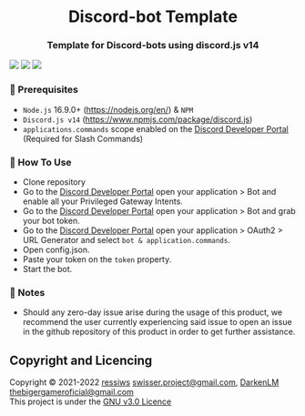 <h1 align="center"> Discord-bot Template</h1>
<h3 align="center">Template for Discord-bots using discord.js v14</h3>

![](https://img.shields.io/github/issues/ressiws/Discord-bot-js?style=for-the-badge)
![](https://img.shields.io/github/stars/ressiws/Discord-bot-js?style=for-the-badge)
![](https://img.shields.io/github/license/ressiws/Discord-bot-js?style=for-the-badge)

### :wrench: Prerequisites
- `Node.js` 16.9.0+ (https://nodejs.org/en/) & `NPM` 
- `Discord.js v14` (https://www.npmjs.com/package/discord.js)
- `applications.commands` scope enabled on the [Discord Developer Portal](https://discord.com/developers/applications) (Required for Slash Commands)

### 🌠 How To Use
- Clone repository
- Go to the [Discord Developer Portal](https://discord.com/developers/applications) open your application > Bot and enable all your Privileged Gateway Intents.
- Go to the [Discord Developer Portal](https://discord.com/developers/applications) open your application > Bot and grab your bot token.
- Go to the [Discord Developer Portal](https://discord.com/developers/applications) open your application > OAuth2 > URL Generator and select `bot & application.commands`.
- Open config.json.
- Paste your token on the `token` property.
- Start the bot.

### 📢 Notes
- Should any zero-day issue arise during the usage of this product, we recommend the user currently experiencing said issue to open an issue in the github repository of this product in order to get further assistance.

## Copyright and Licencing
Copyright © 2021-2022 [ressiws](https://github.com/ressiws) swisser.project@gmail.com, [DarkenLM](https://github.com/DarkenLM) thebigergameroficial@gmail.com  
This project is under the [GNU v3.0 Licence](./LICENSE)

